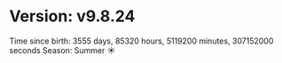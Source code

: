 # Version: v9.8.24
Time since birth: 3555 days, 85320 hours, 5119200 minutes, 307152000 seconds
Season: Summer ☀️
